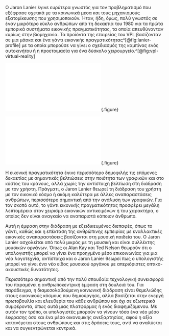 Ο Jaron Lanier έγινε ευρύτερα γνωστός για τον προβληματισμό που εξέφρασε σχετικά με τα κοινωνικά μέσα και τους μηχανισμούς εξατομίκευσης που χρησιμοποιούν. Ήταν, ήδη, όμως, πολύ γνωστός σε έναν μικρότερο κύκλο ανθρώπων από τη δεκαετιά του 1980 για τα πρώτα εμπορικά συστήματα εικονικής πραγματικότητας, τα οποία απευθύνονταν κυρίως στην βιομηχανία. Τα προϊόντα της εταιρείας του VPL βασίζονταν σε μια μάσκα και ένα γάντι εικονικής πραγματικότητας^[@fig:lanier-profile] με τα οποία μπορούσε να γίνει ο σχεδιασμός της καμπίνας ενός αυτοκινήτου ή η προετοιμασία για ένα δύσκολο χειρουργείο.^[@fig:vpl-virtual-reality]

![](lanier-profile.md){.figure}

![](vpl-virtual-reality.md){.figure}

Η εικονική πραγματικότητα έγινε περισσότερο δημοφιλής τις επόμενες δεκαετίας με σημαντικές βελτιώσεις στην ποιότητα των γραφικών και στο κόστος του κράνους, αλλά χωρίς την αντίστοιχη βελτίωση στη διάδραση με τον χρήστη. Πράγματι, ο Jaron Lanier θεωρεί τη διάδραση του χρήστη με τον εικονικό κόσμο ή ακόμη καλύτερα με άλλες αναπαραστάσεις ανθρώπων, περισσότερο σημαντική από την ανάλυση των γραφικών. Για τον σκοπό αυτό, το γάντι εικονικής πραγματικότητας προσφέρει μεγάλη λεπτομέρεια στον χειρισμό εικονικών αντικειμένων ή του χαρακτήρα, ο οποίος δεν είναι αναγκαίο να αναπαριστά κάποιον άνθρωπο.


Αυτή η έμφαση στην διάδραση με εξειδικευμένες διεπαφές, όπως το γάντι, καθώς και η επέκταση της ανθρώπινης εμπειρίας με εναλλακτικές εικονικές αναπαραστάσεις βασίζονται στη μουσική παιδεία του. O Jaron Lanier ασχολείται από πολύ μικρός με τη μουσική και είναι συλλέκτης μουσικών οργάνων. Όπως οι Alan Kay και Ted Nelson θεωρούν ότι ο υπολογιστής μπορεί να γίνει ένα προηγμένο μέσο επικοινωνίας για μια νέα λογοτεχνία, αντίστοιχα και ο Jaron Lanier θεωρεί πως ο υπολογιστής μπορεί να γίνει ένα νέο είδος μουσικού οργάνου με απεριόριστες οπτικο-ακουστικές δυνατότητες. 


Περισσότερο σημαντική από την πολύ σπουδαία τεχνολογική συνεισφορά του παραμένει η ανθρωποκεντρική έμφαση στη δουλειά του. Για παράδειγμα, η διαμεσολαβούμενη κοινωνική διάδραση είναι θεμελιώδης στους εικονικούς κόσμους που δημιούργησε, αλλά βασίζεται στην ενεργή πρωτοβουλία και ελευθερία του κάθε ανθρώπου και όχι σε εξωτερικά συμφέροντα, όπως αυτά μιας πλατφόρμας ή ενός διαφημιζόμενου. Με αυτόν τον τρόπο, οι υπολογιστές μπορούν να γίνουν τόσο ένα νέο μέσο έκφρασης όσο και ένα μέσο οικονομικής ανεξαρτησίας, αφού η αξία κατανέμεται στους ανθρώπους και στις δράσεις τους, αντί να αναλύεται και να συγκεντρώνεται κεντρικά.



